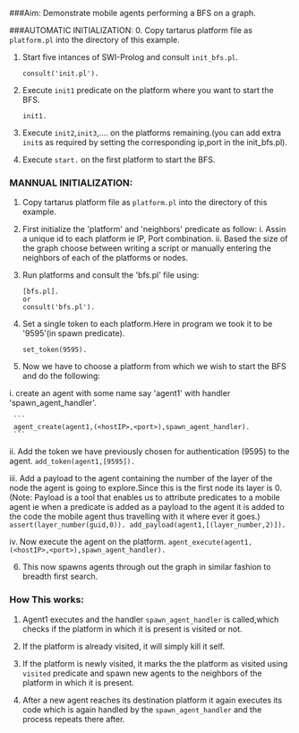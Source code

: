 ###Aim:
Demonstrate mobile agents performing a BFS on a graph.

###AUTOMATIC INITIALIZATION:
0. Copy tartarus platform file as `platform.pl` into the directory of this example.

1. Start five intances of SWI-Prolog and consult `init_bfs.pl`.

   ```
   consult('init.pl').
   ```


2. Execute `init1` predicate on the platform where you want to start the BFS.

   ```
   init1.
   ```

3. Execute `init2`,`init3`,.... on the platforms remaining.(you can add extra `init`s as required by setting the corresponding ip,port in the init_bfs.pl).

4. Execute `start.` on the first platform to start the BFS.

### MANNUAL INITIALIZATION:
1. Copy tartarus platform file as `platform.pl` into the directory of this example.

2. First initialize the 'platform' and 'neighbors' predicate as follow:
  i. Assin a unique id to each platform ie IP, Port combination.
  ii. Based the size of the graph choose between writing a script or manually entering the neighbors     of each of       the platforms or nodes.


3. Run platforms and consult the 'bfs.pl' file using:

   ```
   [bfs.pl].
   or
   consult('bfs.pl').
   ```

4. Set a single token to each platform.Here in program we took it to be '9595'(in spawn predicate).

   ```			
   set_token(9595).
   ```

5. Now we have to choose a platform from which we wish to start the BFS and do the following:

  i. create an agent with some name say 'agent1' with handler 'spawn_agent_handler'.
     
     ```
     agent_create(agent1,(<hostIP>,<port>),spawn_agent_handler).
     ```
     
  ii. Add the token we have previously chosen for authentication (9595) to the agent.
      ```
      add_token(agent1,[9595]).
      ```
      

  iii. Add a payload to the agent containing the number of the layer of the node the agent is going to
       explore.Since this is the first node its layer is 0. (Note: Payload is a tool that enables us to attribute         predicates to a mobile agent ie when a predicate is added as a payload to the agent it is added to the code        the mobile agent thus travelling with it where ever it goes.)
       ```
       assert(layer_number(guid,0)).
       add_payload(agent1,[(layer_number,2)]).
       ```
   
   iv. Now execute the agent on the platform.
       ```
       agent_execute(agent1,(<hostIP>,<port>),spawn_agent_handler).
       ```

6. This now spawns agents through out the graph in similar fashion to breadth first search.



### How This works:
1. Agent1 executes and the handler `spawn_agent_handler` is called,which checks if the platform in which it is present is visited or not.

2. If the platform is already visited, it will simply kill it self.

3. If the platform is newly visited, it marks the the platform as visited using `visited` predicate and spawn new agents to the neighbors of the platform in which it is present.

4. After a new agent reaches its destination platform it again executes its code which is again handled by the `spawn_agent_handler` and the process repeats there after.

